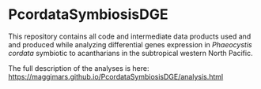 # PcordataSymbiosisDGE

This repository contains all code and intermediate data products used and and produced while analyzing differential genes expression in *Phaeocystis cordata* symbiotic to acantharians in the subtropical western North Pacific. 

The full description of the analyses is here: https://maggimars.github.io/PcordataSymbiosisDGE/analysis.html
